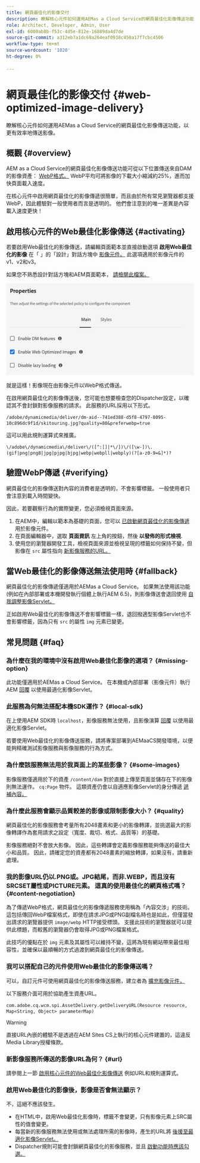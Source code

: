 ```yaml
---
title: 網頁最佳化的影像交付
description: 瞭解核心元件如何運用AEMas a Cloud Service的網頁最佳化影像傳送功能，以更有效率地傳送影像。
role: Architect, Developer, Admin, User
exl-id: 6080ab8b-f53c-4d5e-812e-16889da4d7de
source-git-commit: a312eb7a1dc68a264eaf0938c450a17f7cbc4506
workflow-type: tm+mt
source-wordcount: '1020'
ht-degree: 0%

---
```


# 網頁最佳化的影像交付 {#web-optimized-image-delivery}

瞭解核心元件如何運用AEMas a Cloud Service的網頁最佳化影像傳送功能，以更有效率地傳送影像。

## 概觀 {#overview}

AEM as a Cloud Service的網頁最佳化影像傳送功能可從以下位置傳送來自DAM的影像資產： [WebP格式。](https://developers.google.com/speed/webp) WebP平均可將影像的下載大小縮減約25%，進而加快頁面載入速度。

在核心元件中啟用網頁最佳化的影像傳遞很簡單，而且由於所有常見瀏覽器都支援WebP，因此體驗對一般使用者而言是透明的。 他們會注意到的唯一差異是內容載入速度更快！

## 啟用核心元件的Web最佳化影像傳送 {#activating}

若要啟用Web最佳化的影像傳送，請編輯頁面範本並直接啟動選項 **啟用Web最佳化的影像** 在「 」的「設計」對話方塊中 [影像元件。](/help/components/image.md#design-dialog) 此選項適用於影像元件的v1、v2和v3。

如果您不熟悉設計對話方塊和AEM頁面範本， [請檢閱此檔案。](/help/get-started/authoring.md#pre-configuring-core-components)

![在設計對話方塊中啟用Web最佳化影像傳送](/help/assets/web-optimized-image-delivery.png)

就是這樣！影像現在由影像元件以WebP格式傳送。

在啟用網頁最佳化的影像傳送後，您可能也想要檢查您的Dispatcher設定，以確認其不會封鎖對影像服務的請求。 此服務的URL採用以下形式。

```text
/adobe/dynamicmedia/deliver/dm-aid--741ed388-d5f8-4797-8095-10c896dc9f1d/skitouring.jpg?quality=80&preferwebp=true
```

這可以用此規則運算式來推廣。

```text
\/adobe\/dynamicmedia\/deliver\/([^:[]|*\/])\/([\w-])\.(gif|png|png8|jpg|pjpg|bjpg|webp|webpll|webply)(?[a-z0-9=&]*)?
```

## 驗證WebP傳遞 {#verifying}

網頁最佳化的影像傳送對內容的消費者是透明的，不會影響標籤。 一般使用者只會注意到載入時間變快。

因此，若要觀察行為的實際變更，您必須檢視頁面來源。

1. 在AEM中，編輯以範本為基礎的頁面，您可以 [已啟動網頁最佳化的影像傳遞](#activating) 用於影像元件。
1. 在頁面編輯器中，選取 **頁面資訊** 左上角的按鈕，然後 **以發佈的形式檢視**.
1. 使用您的瀏覽器開發工具，檢視頁面來源並檢視呈現的標籤如何保持不變，但影像在 `src` 屬性指向 [新影像服務的URL。](#activating)

## 當Web最佳化的影像傳送無法使用時 {#fallback}

網頁最佳化的影像傳遞僅適用於AEMas a Cloud Service。 如果無法使用該功能(例如在內部部署或本機開發執行個體上執行AEM 6.5)，則影像傳送會退回使用 [自我調整影像Servlet。](/help/developing/adaptive-image-servlet.md)

正如啟用Web最佳化的影像傳送不會影響標籤一樣，退回撥適型影像Servlet也不會影響標籤，因為只有 `src` 的屬性 `img` 元素已變更。

## 常見問題 {#faq}

### 為什麼在我的環境中沒有啟用Web最佳化影像的選項？ {#missing-option}

此功能僅適用於AEMas a Cloud Service。 在本機或內部部署（影像元件）執行AEM [回覆](#fallback) 以使用最適化影像Servlet。

### 此服務為何無法搭配本機SDK運作？ {#local-sdk}

在上使用AEM SDK時 `localhost`，影像服務無法使用，且影像演算 [回覆](#fallback) 以使用最適化影像Servlet。

若要使用Web最佳化的影像傳送服務，請將專案部署到AEMaaCS開發環境，以便能夠精確測試影像服務與影像服務的行為方式。

### 為什麼該服務無法用於我頁面上的某些影像？ {#some-images}

影像服務僅適用於下的資產 `/content/dam` 對於直接上傳至頁面並儲存在下的影像則無法運作。 `cq:Page` 物件。 這類資產仍會以自適應影像Servlet的身分傳遞 [遞補內容。](#fallback)

### 為什麼此服務會顯示品質較差的影像或限制影像大小？ {#quality}

網頁最佳化的影像服務會考量所有2048畫素和更小的影像轉譯，並挑選最大的影像轉譯作為套用請求之設定（寬度、裁切、格式、品質等）的基礎。

影像服務絕對不會放大影像。 因此，這些轉譯會定義影像服務能夠傳送的最佳大小和品質。 因此，請確定您的資產都有2048畫素的縮放轉譯，如果沒有，請重新處理。

### 我的影像URL仍以.PNG或。JPG結尾，而非.WEBP，而且沒有SRCSET屬性或PICTURE元素。 這真的使用最佳化的網頁格式嗎？ {#content-negotiation}

為了傳遞WebP格式，網頁最佳化的影像傳遞服務使用稱為「內容交涉」的技術。 這包括傳回WebP檔案格式，即使在請求JPG或PNG副檔名時也是如此，但僅當發出請求的瀏覽器提供 `image/webp` HTTP接受標頭。 支援此技術的瀏覽器就可以提供此標題，而較舊的瀏覽器仍會取得JPG或PNG檔案格式。

此技巧的優點在於 `img` 元素及其屬性可以維持不變，這將為現有網站帶來最佳相容性，並確保以最順暢的方式過渡到網頁最佳化的影像傳送。

### 我可以搭配自己的元件使用Web最佳化的影像傳送嗎？

可以，自訂元件可使用網頁最佳化的影像傳送服務，建立者為 [擴充影像元件，](/help/developing/customizing.md)

以下服務介面可用於協助產生資產URL。

```
com.adobe.cq.wcm.spi.AssetDelivery.getDeliveryURL(Resource resource, Map<String, Object> parameterMap)
```

>[!WARNING]
>
>直接URL內嵌的體驗不是透過在AEM Sites CS上執行的核心元件建置的，這違反Media Library授權條款。

### 新影像服務所傳送的影像URL為何？ {#url}

請參閱上一節 [啟用核心元件的Web最佳化影像傳送](#activating) 例如URL和規則運算式。

### 啟用Web最佳化的影像後，影像是否會無法顯示？

不，這絕不應該發生。

* 在HTML中，啟用Web最佳化影像時，標籤不會變更，只有影像元素上SRC屬性的值會變更。
* 每當新的影像服務無法使用或無法處理所需的影像時，產生的URL將 [後援至最適化影像Servlet。](#fallback)
* Dispatcher規則可能會封鎖網頁最佳化的影像服務，並且 [啟動功能時應該勾選。](#activating)
